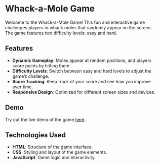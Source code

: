# Whack-a-Mole Game

Welcome to the Whack-a-Mole Game! This fun and interactive game challenges players to whack moles that randomly appear on the screen. The game features two difficulty levels: easy and hard. 

## Features
- **Dynamic Gameplay**: Moles appear at random positions, and players score points by hitting them.
- **Difficulty Levels**: Switch between easy and hard levels to adjust the game’s challenge.
- **Score Tracking**: Keep track of your score and see how you improve over time.
- **Responsive Design**: Optimized for different screen sizes and devices.

## Demo
Try out the live demo of the game [here](https://jade-biscotti-21f643.netlify.app).

## Technologies Used
- **HTML**: Structure of the game interface.
- **CSS**: Styling and layout of the game elements.
- **JavaScript**: Game logic and interactivity.
